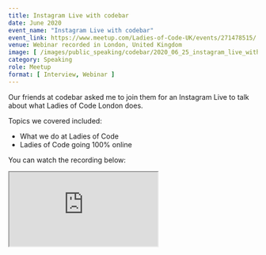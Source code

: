 ```yaml
---
title: Instagram Live with codebar 
date: June 2020
event_name: "Instagram Live with codebar"
event_link: https://www.meetup.com/Ladies-of-Code-UK/events/271478515/
venue: Webinar recorded in London, United Kingdom
image: [ /images/public_speaking/codebar/2020_06_25_instagram_live_with_codebar/insta_codebar.jpg ]
category: Speaking
role: Meetup
format: [ Interview, Webinar ]
---
```


Our friends at codebar asked me to join them for an Instagram Live to talk about what Ladies of Code London does.

Topics we covered included:

* What we do at Ladies of Code
* Ladies of Code going 100% online

You can watch the recording below:

<div class="embed-responsive embed-responsive-16by9">
  <iframe class="embed-responsive-item" src="https://www.youtube.com/embed/1xXumtwsXUU" allowfullscreen></iframe>
</div><br/>
